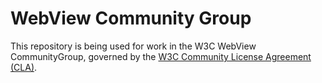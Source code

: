 # WebView Community Group

This repository is being used for work in the W3C WebView CommunityGroup, governed by the [W3C Community License Agreement (CLA)](https://www.w3.org/community/about/agreements/cla/).


